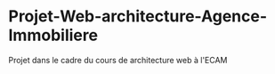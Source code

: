 # Projet-Web-architecture-Agence-Immobiliere
Projet dans le cadre du cours de architecture web à l'ECAM
